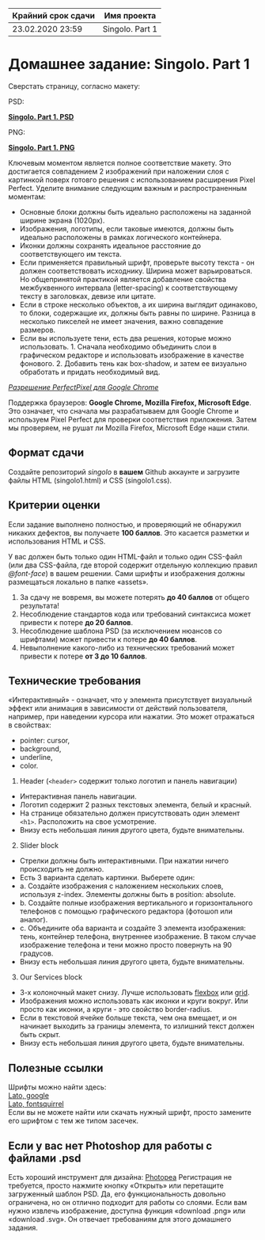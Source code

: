 | Крайний срок сдачи | Имя проекта |
|--------------------|-------------|
| 23.02.2020 23:59 | Singolo. Part 1 |


# Домашнее задание: Singolo. Part 1

Сверстать страницу, согласно макету:

PSD:

**[Singolo. Part 1. PSD](https://github.com/rolling-scopes-school/tasks/blob/master/tasks/markups/level-2/singolo/part-1/singolo1.psd)**

PNG:

**[Singolo. Part 1. PNG](https://github.com/rolling-scopes-school/tasks/blob/master/tasks/markups/level-2/singolo/part-1/singolo1.png)**

Ключевым моментом является полное соответствие макету. Это достигается совпадением 2 изображений при наложении слоя с картинкой поверх готовго решения с использованием расширения Pixel Perfect. Уделите внимание следующим важным и распространенным моментам:
- Основные блоки должны быть идеально расположены на заданной ширине экрана (1020px).
- Изображения, логотипы, если таковые имеются, должны быть идеально расположены в рамках логического контейнера.
- Иконки должны сохранять идеальное расстояние до соответствующего им текста.
- Если применяется правильный шрифт, проверьте высоту текста - он должен соответствовать исходнику. Ширина может варьироваться. Но общепринятой практикой является добавление свойства межбуквенного интервала (letter-spacing) к соответствующему тексту в заголовках, девизе или цитате.
- Если в строке несколько объектов, а их ширина выглядит одинаково, то блоки, содержащие их, должны быть равны по ширине. Разница в несколько пикселей не имеет значения, важно совпадение размеров.
- Если вы используете тени, есть два решения, которые можно использовать. 1. Сначала необходимо объединить слои в графическом редакторе и использовать изображение в качестве фонового. 2. Добавить тень как box-shadow, и затем ее визуально обработать и придать необходимый вид.

*[Разрешение PerfectPixel для Google Chrome](https://chrome.google.com/webstore/detail/perfectpixel-by-welldonec/dkaagdgjmgdmbnecmcefdhjekcoceebi?hl=en)*

Поддержка браузеров: **Google Chrome, Mozilla Firefox, Microsoft Edge**. Это означает, что сначала мы разрабатываем для Google Chrome и используем Pixel Perfect для проверки соответствия приложения. Затем мы проверяем, не рушат ли Mozilla Firefox, Microsoft Edge наши стили.


## Формат сдачи

Создайте репозиторий *singolo* в **вашем** Github аккаунте и загрузите файлы HTML (singolo1.html) и CSS (singolo1.css).


## Критерии оценки

Если задание выполнено полностью, и проверяющий не обнаружил никаких дефектов, вы получаете **100 баллов**. Это касается разметки и использования HTML и CSS.

У вас должен быть только один HTML-файл и только один CSS-файл (или два CSS-файла, где второй содержит отдельную коллекцию правил *@font-face*) в вашем решении. Сами шрифты и изображения должны размещаться локально в папке «assets».

1. За сдачу не вовремя, вы можете потерять **до 40 баллов** от общего результата!
2. Несоблюдение стандартов кода или требований синтаксиса может привести к потере **до 20 баллов**.
3. Несоблюдение шаблона PSD (за исключением нюансов со шрифтами) может привести к потере **до 40 баллов**.
4. Невыполнение какого-либо из технических требований может привести к потере **от 3 до 10 баллов**.


## Технические требования

«Интерактивный» - означает, что у элемента присутствует визуальный эффект или анимация в зависимости от действий пользователя, например, при наведении курсора или нажатии. Это может отражаться в свойствах:
- pointer: cursor,
- background,
- underline,
- color.

1. Header (`<header>` содержит только логотип и панель навигации)
- Интерактивная панель навигации.
- Логотип содержит 2 разных текстовых элемента, белый и красный.
- На странице обязательно должен присутствовать один элемент `<h1>`. Расположить на свое усмотрение.
- Внизу есть небольшая линия другого цвета, будьте внимательны.

2. Slider block
- Стрелки должны быть интерактивными. При нажатии ничего происходить не должно.
- Есть 3 варианта сделать картинки. Выберете один:
- a. Создайте изображения с наложением нескольких слоев, используя z-index. Элементы должны быть в position: absolute.
- b. Создайте полные изображения вертикального и горизонтального телефонов с помощью графического редактора (фотошоп или аналог).
- c. Объедините оба варианта и создайте 3 элемента изображения: тень, контейнер телефона, внутреннее изображение. В таком случае изображение телефона и тени можно просто повернуть на 90 градусов.
- Внизу есть небольшая линия другого цвета, будьте внимательны.

3. Our Services block
- 3-х колоночный макет снизу. Лучше использовать [flexbox](https://habr.com/ru/post/467049/) или [grid](https://tuhub.ru/posts/css-grid-complete-guide).
- Изображения можно использовать как иконки и круги вокруг. Или просто как иконки, а круги - это свойство border-radius.
- Если в текстовой ячейке больше текста, чем она вмещает, и он начинает выходить за границы элемента, то излишний текст должен быть скрыт.
- Внизу есть небольшая линия другого цвета, будьте внимательны.


## Полезные ссылки

Шрифты можно найти здесь:  
[Lato, google](https://fonts.google.com/specimen/Lato)  
[Lato, fontsquirrel](https://www.fontsquirrel.com/fonts/lato)  
Если вы не можете найти или скачать нужный шрифт, просто замените его шрифтом с тем же типом засечек.


## Если у вас нет Photoshop для работы с файлами .psd
Есть хороший инструмент для дизайна: [Photopea](https://www.photopea.com/)
Регистрация не требуется, просто нажмите кнопку «Открыть» или перетащите загруженный шаблон PSD. Да, его функциональность довольно ограничена, но он отлично подходит для работы со слоями.
Если вам нужно извлечь изображение, доступна функция «download .png» или «download .svg».
Он отвечает требованиям для этого домашнего задания.
